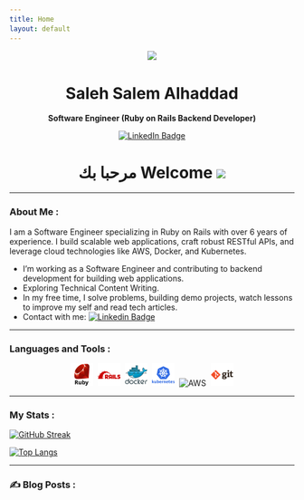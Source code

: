 ```yaml
---
title: Home
layout: default
---
```


<div id="header" align="center">
  <img src="https://media.giphy.com/media/M9gbBd9nbDrOTu1Mqx/giphy.gif" width="100"/>
  <h1>Saleh Salem Alhaddad</h1>
  <p><strong>Software Engineer (Ruby on Rails Backend Developer)</strong></p>
</div>

<div id="badges" align="center">
  <a href="https://www.linkedin.com/in/saleh-salem-alhaddad-9b7b2a149">
    <img src="https://img.shields.io/badge/LinkedIn-blue?style=for-the-badge&logo=linkedin&logoColor=white" alt="LinkedIn Badge"/>
  </a>
</div>

<h1 align="center">
  مرحبا بك
  Welcome
  <img src="https://media.giphy.com/media/hvRJCLFzcasrR4ia7z/giphy.gif" width="30px"/>
</h1>

---

### About Me :

I am a Software Engineer specializing in Ruby on Rails with over 6 years of experience. I build scalable web applications, craft robust RESTful APIs, and leverage cloud technologies like AWS, Docker, and Kubernetes.

- I’m working as a Software Engineer and contributing to backend development for building web applications.
- Exploring Technical Content Writing.
- In my free time, I solve problems, building demo projects, watch lessons to improve my self and read tech articles.
- Contact with me: [![Linkedin Badge](https://img.shields.io/badge/-SalehAlhaddad-blue?style=flat&logo=Linkedin&logoColor=white)](https://www.linkedin.com/in/saleh-salem-alhaddad-9b7b2a149/)

---

### Languages and Tools :

<div align="center">
  <img src="https://github.com/devicons/devicon/blob/master/icons/ruby/ruby-original-wordmark.svg" title="Ruby" alt="Ruby" width="40" height="40"/>&nbsp;
  <img src="https://github.com/devicons/devicon/blob/master/icons/rails/rails-plain-wordmark.svg" title="Rails" alt="Rails" width="40" height="40"/>&nbsp;
  <img src="https://github.com/devicons/devicon/blob/master/icons/docker/docker-original-wordmark.svg" title="Docker" alt="Docker" width="40" height="40"/>&nbsp;
  <img src="https://github.com/devicons/devicon/blob/master/icons/kubernetes/kubernetes-plain-wordmark.svg" title="Kubernetes" alt="Kubernetes" width="40" height="40"/>&nbsp;
  <img src="https://github.com/devicons/devicon/blob/master/icons/aws/aws-original-wordmark.svg" title="AWS" alt="AWS" width="40" height="40"/>&nbsp;
  <img src="https://github.com/devicons/devicon/blob/master/icons/git/git-original-wordmark.svg" title="Git" alt="Git" width="40" height="40"/>
</div>

---

### My Stats :

[![GitHub Streak](http://github-readme-streak-stats.herokuapp.com?user=saleh-alhaddad&theme=dark&background=000000)](https://git.io/streak-stats)

[![Top Langs](https://github-readme-stats.vercel.app/api/top-langs/?username=saleh-alhaddad&layout=compact&theme=vision-friendly-dark)](https://github.com/anuraghazra/github-readme-stats)

---

### :writing_hand: Blog Posts :

<!-- BLOG-POST-LIST:START -->
<!-- BLOG-POST-LIST:END -->


